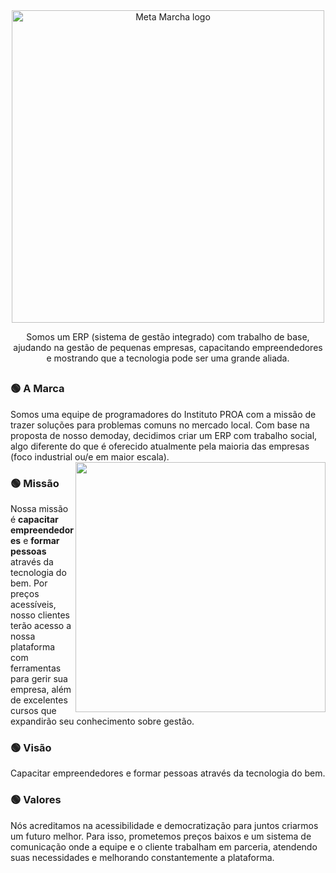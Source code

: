 <div align="center">
  <!--<h1>Meta Marcha</h1>-->
  <a href="https://github.com/MetaMarcha">
    <img src="https://user-images.githubusercontent.com/59957939/166427158-f07faf6a-2661-423a-8135-27a0d5b9cbba.png" alt="Meta Marcha logo" width="500">
  </a>
  
  Somos um ERP (sistema de gestão integrado) com trabalho de base, ajudando na gestão de pequenas empresas, capacitando empreendedores e mostrando que a tecnologia pode ser uma grande aliada.
</div>

##
   
 <div>
  
  <div>
     <h3>🟢 A Marca</h3>
     Somos uma equipe de programadores do Instituto PROA com a missão de trazer soluções para problemas comuns no mercado local. Com base na proposta de nosso demoday, decidimos criar um ERP com trabalho social, algo diferente do que é oferecido atualmente pela maioria das empresas (foco industrial ou/e em maior escala).
   </div>
  
   <div>
    <img align="right" src="https://user-images.githubusercontent.com/59957939/166716269-77188d8f-a88a-4fe3-bf77-aa19bce2356b.png" width="400px">
    <!-- [pc] https://mir-s3-cdn-cf.behance.net/project_modules/max_1200/a5d1aa64258877.5acc981d4c702.gif
         [gatinho] https://upload.wikimedia.org/wikipedia/commons/thumb/d/d6/Cat_Laptop_-_Idil_Keysan_-_Wikimedia_Giphy_stickers_2019.gif/1200px-Cat_Laptop_-_Idil_Keysan_-_Wikimedia_Giphy_stickers_2019.gif
         [gatinho laranja] https://user-images.githubusercontent.com/52351749/127750424-29cad6c0-3f84-4009-b243-e611c6153a03.gif
         [gatinho programando] https://raw.githubusercontent.com/imaloner/imaloner/master/assets/gifs/pusheen-code-min.gif
         [programando] http://15.206.225.120/assets/images/triad/Programming-Concept.gif
         [programando ft] https://adhyaaya.org/events/img/code-avenger.png
         [hacking pixel] https://camo.githubusercontent.com/a5b4f878ddeb66d415cab36e9bdcdc05f447efa150031147440ff07d3216b078/68747470733a2f2f726164696f2e782d7465616d2e636f6d2f5f6e6578742f7374617469632f6d656469612f6d61747269782e65373532636661662e676966
-->
 </div>
  
   <div>
     <h3>🟢 Missão</h3>
     Nossa missão é <b>capacitar empreendedores</b> e <b>formar pessoas</b> através da tecnologia do bem. Por preços acessíveis, nosso clientes terão acesso a nossa plataforma com ferramentas para gerir sua empresa, além de excelentes cursos que expandirão seu conhecimento sobre gestão.
   </div>
  
  <div>
    <h3>🟢 Visão</h3>
    Capacitar empreendedores e formar pessoas através da tecnologia do bem.
    <!--Em nossa plataforma disponibilizamos cursos de capacitação para pequenos empreendedores, e a meta é expandir e cativar cada vez mais parceiros para capacitarem nossos clientes.-->
  </div>
  
  <div>
     <h3>🟢 Valores</h3>
     Nós acreditamos na acessibilidade e democratização para juntos criarmos um futuro melhor. Para isso, prometemos preços baixos e um sistema de comunicação onde a equipe e o cliente trabalham em parceria, atendendo suas necessidades e melhorando constantemente a plataforma. 
  </div>
  
 
